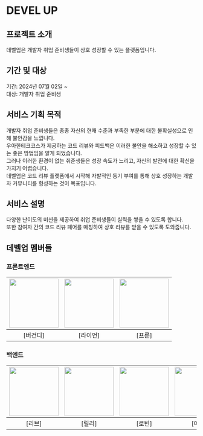 # DEVEL UP

## 프로젝트 소개

데벨업은 개발자 취업 준비생들이 상호 성장할 수 있는 플랫폼입니다.

## 기간 및 대상

기간: 2024년 07월 02일 ~  
대상: 개발자 취업 준비생

## 서비스 기획 목적

개발자 취업 준비생들은 종종 자신의 현재 수준과 부족한 부분에 대한 불확실성으로 인해 불안감을 느낍니다.  
우아한테크코스가 제공하는 코드 리뷰와 피드백은 이러한 불안을 해소하고 성장할 수 있는 좋은 방법임을 알게 되었습니다.  
그러나 이러한 환경이 없는 취준생들은 성장 속도가 느리고, 자신의 발전에 대한 확신을 가지기 어렵습니다.  
데벨업은 코드 리뷰 플랫폼에서 시작해 자발적인 동기 부여를 통해 상호 성장하는 개발자 커뮤니티를 형성하는 것이 목표입니다.

## 서비스 설명

다양한 난이도의 미션을 제공하여 취업 준비생들이 실력을 쌓을 수 있도록 합니다.  
또한 참여자 간의 코드 리뷰 페어를 매칭하여 상호 리뷰를 받을 수 있도록 도와줍니다.

## 데벨업 멤버들

### 프론트엔드

| <img src="https://avatars.githubusercontent.com/u/109535991?v=4" width="130" height="130"> | <img src ="https://avatars.githubusercontent.com/u/80797824?v=4" width="130" height="130"> | <img src ="https://avatars.githubusercontent.com/u/121149171?v=4" width="130" height="130"> |
| :----------------------------------------------------------------------------------------: | :----------------------------------------------------------------------------------------: | :-----------------------------------------------------------------------------------------: |
|                                          [버건디]                                          |                                          [라이언]                                          |                                           [프룬]                                            |

### 백엔드

| <img src="https://avatars.githubusercontent.com/u/131349867?v=4" width="130" height="130"> | <img src="https://avatars.githubusercontent.com/u/140090179?v=4" width="130" height="130"> | <img src="https://avatars.githubusercontent.com/u/45223837?v=4" width="130" height="130"> | <img src="https://avatars.githubusercontent.com/u/39932141?v=4" width="130" height="130"> | <img src="https://avatars.githubusercontent.com/u/75781414?v=4" width="130" height="130"> |
| :----------------------------------------------------------------------------------------: | :----------------------------------------------------------------------------------------: | :---------------------------------------------------------------------------------------: | :---------------------------------------------------------------------------------------: | :---------------------------------------------------------------------------------------: |
|                                           [리브]                                           |                                           [릴리]                                           |                                          [로빈]                                           |                                          [아톰]                                           |                                          [구름]                                           |
